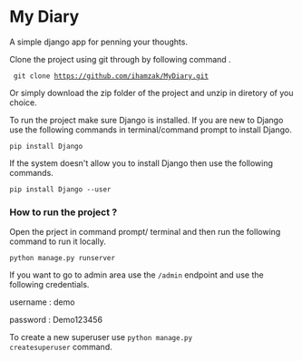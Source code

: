 # My Diary 
A simple django app for penning your thoughts. 

Clone the project using git through by following command . 

<code> git clone https://github.com/ihamzak/MyDiary.git </code>

Or simply download the zip folder of the project and unzip in diretory of you choice. 

To run the project make sure Django is installed. If you are new to Django use the following commands in terminal/command prompt to install Django. 

<code>pip install Django </code>

If the system doesn't allow you to install Django then use the following commands. 

<code>pip install Django --user </code>


### How to run the project ? 

Open the prject in command prompt/ terminal and then run the following command to run it locally. 

<code>python manage.py runserver</code>

If you want to go to admin area use the <code>/admin</code> endpoint and use the following credentials. 

username : demo 

password : Demo123456

To create a new superuser use <code>python manage.py createsuperuser</code> command. 
